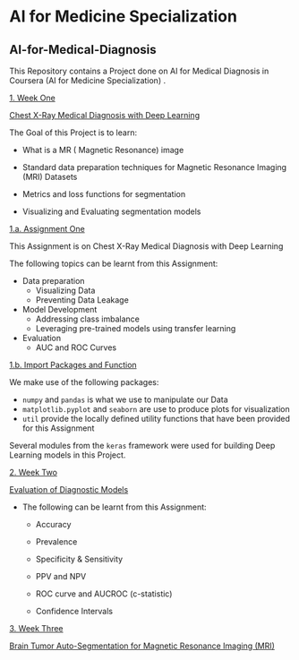 # AI for Medicine Specialization

## AI-for-Medical-Diagnosis

This Repository contains a Project done on AI for Medical Diagnosis in Coursera (AI for Medicine Specialization) .

[1. Week One](#1)

 [ Chest X-Ray Medical Diagnosis with Deep Learning](#A)


The Goal of this Project is to learn:

* What is a MR ( Magnetic Resonance)  image

* Standard data preparation techniques for Magnetic Resonance Imaging (MRI) Datasets

* Metrics and loss functions for segmentation

* Visualizing and Evaluating segmentation models

[1.a. Assignment One](#1a)

This Assignment is on Chest X-Ray Medical Diagnosis with Deep Learning 

 The following topics can be learnt from this Assignment: 

- Data preparation
  - Visualizing Data
  - Preventing Data Leakage
- Model Development
  - Addressing class imbalance
  - Leveraging pre-trained models using transfer learning
- Evaluation
  - AUC and ROC Curves
  
  
 [1.b. Import Packages and Function](#1b)
 
 We  make use of the following packages:
 
- `numpy` and `pandas` is what we use to manipulate our Data
- `matplotlib.pyplot` and `seaborn` are use to produce plots for visualization
- `util`  provide the locally defined utility functions that have been provided for this Assignment

Several modules from the `keras` framework were used  for building Deep Learning models in this Project.
 
[2. Week Two](#2)


 [Evaluation of Diagnostic Models](#B)
 
 * The following can be learnt from this Assignment:
 
   * Accuracy
   
   * Prevalence
   
   * Specificity & Sensitivity
   
   * PPV and NPV
   
   * ROC curve and AUCROC (c-statistic)
   
   * Confidence Intervals

[3. Week Three](#3)

  [Brain Tumor Auto-Segmentation for Magnetic Resonance Imaging (MRI)](#C)

 
